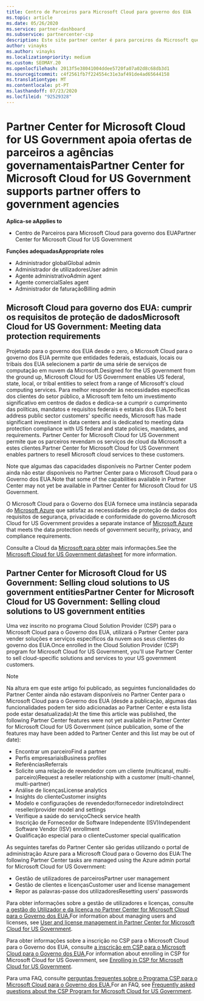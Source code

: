 ```yaml
---
title: Centro de Parceiros para Microsoft Cloud para governo dos EUA
ms.topic: article
ms.date: 05/26/2020
ms.service: partner-dashboard
ms.subservice: partnercenter-csp
description: Este site partner center é para parceiros da Microsoft que oferecem soluções de nuvem da Microsoft a clientes que trabalham com agências governamentais nos Estados Unidos.
author: vinayks
ms.author: vinayks
ms.localizationpriority: medium
ms.custom: SEOMAY.20
ms.openlocfilehash: 2013f5e38041004ddee5720fa07a02d8c68db3d1
ms.sourcegitcommit: c4f2561fb7f224554c31e3af491de4ad65644158
ms.translationtype: MT
ms.contentlocale: pt-PT
ms.lasthandoff: 07/23/2020
ms.locfileid: "92529328"
---
```

# <a name="partner-center-for-microsoft-cloud-for-us-government-supports-partner-offers-to-government-agencies"></a><span data-ttu-id="43b82-103">Partner Center for Microsoft Cloud for US Government apoia ofertas de parceiros a agências governamentais</span><span class="sxs-lookup"><span data-stu-id="43b82-103">Partner Center for Microsoft Cloud for US Government supports partner offers to government agencies</span></span>

<span data-ttu-id="43b82-104">**Aplica-se a**</span><span class="sxs-lookup"><span data-stu-id="43b82-104">**Applies to**</span></span>

- <span data-ttu-id="43b82-105">Centro de Parceiros para Microsoft Cloud para governo dos EUA</span><span class="sxs-lookup"><span data-stu-id="43b82-105">Partner Center for Microsoft Cloud for US Government</span></span>

<span data-ttu-id="43b82-106">**Funções adequadas**</span><span class="sxs-lookup"><span data-stu-id="43b82-106">**Appropriate roles**</span></span>

- <span data-ttu-id="43b82-107">Administrador global</span><span class="sxs-lookup"><span data-stu-id="43b82-107">Global admin</span></span>
- <span data-ttu-id="43b82-108">Administrador de utilizadores</span><span class="sxs-lookup"><span data-stu-id="43b82-108">User admin</span></span>
- <span data-ttu-id="43b82-109">Agente administrativo</span><span class="sxs-lookup"><span data-stu-id="43b82-109">Admin agent</span></span>
- <span data-ttu-id="43b82-110">Agente comercial</span><span class="sxs-lookup"><span data-stu-id="43b82-110">Sales agent</span></span>
- <span data-ttu-id="43b82-111">Administrador de faturação</span><span class="sxs-lookup"><span data-stu-id="43b82-111">Billing admin</span></span>

## <a name="microsoft-cloud-for-us-government-meeting-data-protection-requirements"></a><span data-ttu-id="43b82-112">Microsoft Cloud para governo dos EUA: cumprir os requisitos de proteção de dados</span><span class="sxs-lookup"><span data-stu-id="43b82-112">Microsoft Cloud for US Government: Meeting data protection requirements</span></span>

<span data-ttu-id="43b82-113">Projetado para o governo dos EUA desde o zero, o Microsoft Cloud para o governo dos EUA permite que entidades federais, estaduais, locais ou tribais dos EUA selecionem a partir de uma série de serviços de computação em nuvem da Microsoft.</span><span class="sxs-lookup"><span data-stu-id="43b82-113">Designed for the US government from the ground up, Microsoft Cloud for US Government enables US federal, state, local, or tribal entities to select from a range of Microsoft's cloud computing services.</span></span> <span data-ttu-id="43b82-114">Para melhor responder às necessidades específicas dos clientes do setor público, a Microsoft tem feito um investimento significativo em centros de dados e dedica-se a cumprir o cumprimento das políticas, mandatos e requisitos federais e estatais dos EUA.</span><span class="sxs-lookup"><span data-stu-id="43b82-114">To best address public sector customers' specific needs, Microsoft has made significant investment in data centers and is dedicated to meeting data protection compliance with US federal and state policies, mandates, and requirements.</span></span> <span data-ttu-id="43b82-115">Partner Center for Microsoft Cloud for US Government permite que os parceiros revendam os serviços de cloud da Microsoft a estes clientes.</span><span class="sxs-lookup"><span data-stu-id="43b82-115">Partner Center for Microsoft Cloud for US Government enables partners to resell Microsoft cloud services to these customers.</span></span>

<span data-ttu-id="43b82-116">Note que algumas das capacidades disponíveis no Partner Center podem ainda não estar disponíveis no Partner Center para o Microsoft Cloud para o Governo dos EUA.</span><span class="sxs-lookup"><span data-stu-id="43b82-116">Note that some of the capabilities available in Partner Center may not yet be available in Partner Center for Microsoft Cloud for US Government.</span></span>

<span data-ttu-id="43b82-117">O Microsoft Cloud para o Governo dos EUA fornece uma instância separada do [Microsoft Azure](https://azure.microsoft.com/overview/clouds/government/) que satisfaz as necessidades de proteção de dados dos requisitos de segurança, privacidade e conformidade do governo.</span><span class="sxs-lookup"><span data-stu-id="43b82-117">Microsoft Cloud for US Government provides a separate instance of [Microsoft Azure](https://azure.microsoft.com/overview/clouds/government/) that meets the data protection needs of government security, privacy, and compliance requirements.</span></span> 

<span data-ttu-id="43b82-118">Consulte a Cloud da [Microsoft para obter](https://download.microsoft.com/download/C/9/C/C9CA3002-DFC4-4ADA-841F-DF42AEC042FB/Microsoft_Azure_Government_Datasheet_EN_US.PDF) mais informações.</span><span class="sxs-lookup"><span data-stu-id="43b82-118">See the [Microsoft Cloud for US Government datasheet](https://download.microsoft.com/download/C/9/C/C9CA3002-DFC4-4ADA-841F-DF42AEC042FB/Microsoft_Azure_Government_Datasheet_EN_US.PDF) for more information.</span></span>

## <a name="partner-center-for-microsoft-cloud-for-us-government-selling-cloud-solutions-to-us-government-entities"></a><span data-ttu-id="43b82-119">Partner Center for Microsoft Cloud for US Government: Selling cloud solutions to US government entities</span><span class="sxs-lookup"><span data-stu-id="43b82-119">Partner Center for Microsoft Cloud for US Government: Selling cloud solutions to US government entities</span></span>

<span data-ttu-id="43b82-120">Uma vez inscrito no programa Cloud Solution Provider (CSP) para o Microsoft Cloud para o Governo dos EUA, utilizará o Partner Center para vender soluções e serviços específicos da nuvem aos seus clientes do governo dos EUA.</span><span class="sxs-lookup"><span data-stu-id="43b82-120">Once enrolled in the Cloud Solution Provider (CSP) program for Microsoft Cloud for US Government, you'll use Partner Center to sell cloud-specific solutions and services to your US government customers.</span></span> 

> [!NOTE]  
> <span data-ttu-id="43b82-121">Na altura em que este artigo foi publicado, as seguintes funcionalidades do Partner Center ainda não estavam disponíveis no Partner Center para o Microsoft Cloud para o Governo dos EUA (desde a publicação, algumas das funcionalidades podem ter sido adicionadas ao Partner Center e esta lista pode estar desatualizada):</span><span class="sxs-lookup"><span data-stu-id="43b82-121">At the time this article was published, the following Partner Center features were not yet available in Partner Center for Microsoft Cloud for US Government (since publication, some of the features may have been added to Partner Center and this list may be out of date):</span></span>

- <span data-ttu-id="43b82-122">Encontrar um parceiro</span><span class="sxs-lookup"><span data-stu-id="43b82-122">Find a partner</span></span>
- <span data-ttu-id="43b82-123">Perfis empresariais</span><span class="sxs-lookup"><span data-stu-id="43b82-123">Business profiles</span></span>
- <span data-ttu-id="43b82-124">Referências</span><span class="sxs-lookup"><span data-stu-id="43b82-124">Referrals</span></span>
- <span data-ttu-id="43b82-125">Solicite uma relação de revendedor com um cliente (multicanal, multi-parceiro)</span><span class="sxs-lookup"><span data-stu-id="43b82-125">Request a reseller relationship with a customer (multi-channel, multi-partner)</span></span>
- <span data-ttu-id="43b82-126">Análise de licenças</span><span class="sxs-lookup"><span data-stu-id="43b82-126">License analytics</span></span>
- <span data-ttu-id="43b82-127">Insights do cliente</span><span class="sxs-lookup"><span data-stu-id="43b82-127">Customer insights</span></span>
- <span data-ttu-id="43b82-128">Modelo e configurações de revendedor/fornecedor indireto</span><span class="sxs-lookup"><span data-stu-id="43b82-128">Indirect reseller/provider model and settings</span></span>
- <span data-ttu-id="43b82-129">Verifique a saúde do serviço</span><span class="sxs-lookup"><span data-stu-id="43b82-129">Check service health</span></span>
- <span data-ttu-id="43b82-130">Inscrição de Fornecedor de Software Independente (ISV)</span><span class="sxs-lookup"><span data-stu-id="43b82-130">Independent Software Vendor (ISV) enrollment</span></span>
- <span data-ttu-id="43b82-131">Qualificação especial para o cliente</span><span class="sxs-lookup"><span data-stu-id="43b82-131">Customer special qualification</span></span>

<span data-ttu-id="43b82-132">As seguintes tarefas do Partner Center são geridas utilizando o portal de administração Azure para a Microsoft Cloud para o Governo dos EUA:</span><span class="sxs-lookup"><span data-stu-id="43b82-132">The following Partner Center tasks are managed using the Azure admin portal for Microsoft Cloud for US Government:</span></span> 

- <span data-ttu-id="43b82-133">Gestão de utilizadores de parceiros</span><span class="sxs-lookup"><span data-stu-id="43b82-133">Partner user management</span></span>
- <span data-ttu-id="43b82-134">Gestão de clientes e licenças</span><span class="sxs-lookup"><span data-stu-id="43b82-134">Customer user and license management</span></span>
- <span data-ttu-id="43b82-135">Repor as palavras-passe dos utilizadores</span><span class="sxs-lookup"><span data-stu-id="43b82-135">Resetting users' passwords</span></span>

<span data-ttu-id="43b82-136">Para obter informações sobre a gestão de utilizadores e licenças, consulte [a gestão do Utilizador e da licença no Partner Center for Microsoft Cloud para o Governo dos EUA.](user-management-in-partner-center-for-microsoft-us-govt-cloud.md)</span><span class="sxs-lookup"><span data-stu-id="43b82-136">For information about managing users and licenses, see [User and license management in Partner Center for Microsoft Cloud for US Government](user-management-in-partner-center-for-microsoft-us-govt-cloud.md).</span></span>

<span data-ttu-id="43b82-137">Para obter informações sobre a inscrição no CSP para o Microsoft Cloud para o Governo dos EUA, consulte [a inscrição em CSP para o Microsoft Cloud para o Governo dos EUA.](enroll-in-csp-for-microsoft-us-govt-cloud.md)</span><span class="sxs-lookup"><span data-stu-id="43b82-137">For information about enrolling in CSP for Microsoft Cloud for US Government, see [Enrolling in CSP for Microsoft Cloud for US Government](enroll-in-csp-for-microsoft-us-govt-cloud.md).</span></span>

<span data-ttu-id="43b82-138">Para uma FAQ, consulte [perguntas frequentes sobre o Programa CSP para o Microsoft Cloud para o Governo dos EUA.](faq-for-us-govt-cloud.md)</span><span class="sxs-lookup"><span data-stu-id="43b82-138">For an FAQ, see [Frequently asked questions about the CSP Program for Microsoft Cloud for US Government](faq-for-us-govt-cloud.md).</span></span>
